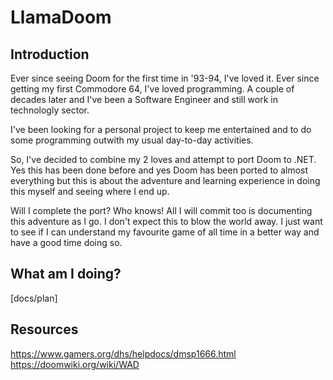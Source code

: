 # LlamaDoom

## Introduction
Ever since seeing Doom for the first time in '93-94, I've loved it. Ever since getting my first Commodore 64, I've loved programming. A couple of decades later and I've been a Software Engineer and still work in technologly sector.

I've been looking for a personal project to keep me entertained and to do some programming outwith my usual day-to-day activities.

So, I've decided to combine my 2 loves and attempt to port Doom to .NET. Yes this has been done before and yes Doom has been ported to almost everything but this is about the adventure and learning experience in doing this myself and seeing where I end up.

Will I complete the port? Who knows! All I will commit too is documenting this adventure as I go. I don't expect this to blow the world away. I just want to see if I can understand my favourite game of all time in a better way and have a good time doing so.

## What am I doing?
[docs/plan]

## Resources
https://www.gamers.org/dhs/helpdocs/dmsp1666.html
https://doomwiki.org/wiki/WAD